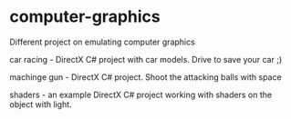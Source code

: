 # computer-graphics
Different project on emulating computer graphics

сar racing - DirectX C# project with car models. Drive to save your car ;)

machinge gun - DirectX C# project. Shoot the attacking balls with space

shaders - an example DirectX C# project working with shaders on the object with light.
